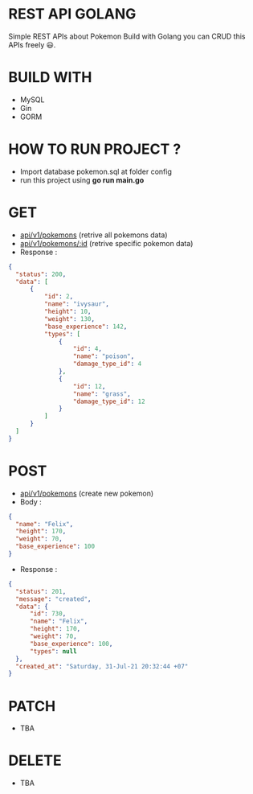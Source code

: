 # REST API GOLANG
Simple REST APIs about Pokemon Build with Golang you can CRUD this APIs freely 😃.
# BUILD WITH
- MySQL
- Gin
- GORM

# HOW TO RUN PROJECT ?
- Import database pokemon.sql at folder config
- run this project using <b>go run main.go</b>

# GET
- [api/v1/pokemons](https://pokemon-api-go.herokuapp.com/api/v1/pokemons) (retrive all pokemons data)
- [api/v1/pokemons/:id](https://pokemon-api-go.herokuapp.com/api/v1/pokemons/1)  (retrive specific pokemon data)
- Response :

```json 
{
  "status": 200,
  "data": [
      {
          "id": 2,
          "name": "ivysaur",
          "height": 10,
          "weight": 130,
          "base_experience": 142,
          "types": [
              {
                  "id": 4,
                  "name": "poison",
                  "damage_type_id": 4
              },
              {
                  "id": 12,
                  "name": "grass",
                  "damage_type_id": 12
              }
          ]
      }
  ]
}
```

# POST
- [api/v1/pokemons](https://pokemon-api-go.herokuapp.com/api/v1/pokemons) (create new pokemon)
- Body :

```json 
{
  "name": "Felix",
  "height": 170,
  "weight": 70,
  "base_experience": 100
}
```

- Response :

```json 
{
  "status": 201,
  "message": "created",
  "data": {
      "id": 730,
      "name": "Felix",
      "height": 170,
      "weight": 70,
      "base_experience": 100,
      "types": null
  },
  "created_at": "Saturday, 31-Jul-21 20:32:44 +07"
}
```
# PATCH 
- TBA

# DELETE
- TBA